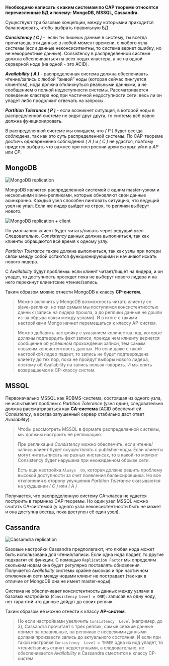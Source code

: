 **Необходимо написать к каким системам по CAP теореме относятся перечисленные БД и почему: MongoDB, MSSQL, Cassandra.**


Существуют три базовые концепции, между которымии приходится балансировать, чтобы выбрать правильную БД.

**_Consistency ( C )_** -  ­ если ты пишешь данные в систему, ты всегда прочитаешь эти данные в любой момент времени, с любого узла системы (если данные неконсиситентны, то система вернет ошибку, но не некорректные данные). Consistency в распределенной системе должна обеспечиваться на всех нодах кластера, а не на одной серверной ноде (на одной - это ACID).

**_Availability ( A )_** -­ распределенная система должна обеспечивать чтение/запись с любой “живой” ноды (которая сейчас пингуется клиентом), нода должна откликнуться реальными данными, а не сообщением о полной недоступности системы. Рассматривается поведение кластера нод при частичной недоступности сети: весь ли он упадет либо продолжит отвечать на запросы.

**_Partition  Tolerance  ( P )_** ­- если возникнет ситуация, в которой ноды в распределенной системе не видят друг друга, то система всё равно должна функционироавть.

В распределенной системе мы ожидаем, что _( P )_ будет всегда соблюдена, так как это суть распределенной системы. По CAP-теореме достичь одновременно соблюдения _( A )_ и _( C )_ не удастся, поэтому придется выбрать что важнее при построении архитектуры: уйти в _AP_ или _CP_.

## MongoDB

![MongoDB replication](https://www.mongodb.com/docs/manual/images/replica-set-primary-with-two-secondaries.bakedsvg.svg)

MongoDB  является распределенной системой с одним master-узлом и несколькими slave-репликами, которые обновляют свои данные асинхронно. Каждый узел способен пинговать ситуацию, что ведущий узел не упал. Если же лидер выйдет из строя, то реплики выберут нового.

![MongoDB replication + client](https://www.mongodb.com/docs/manual/images/replica-set-read-write-operations-primary.bakedsvg.svg)

По умолчанию клиент будет читать/писать через ведущий узел. Следовательно, _Consistency_ данных должна выполниться, так как клиенты обращаются всё время к одному узлу.

_Partition  Tolerance_  также должна выполниться, так как узлы при потери связи между собой остаются функционирующими и начинают искать нового лидера.

С _Availability_  будут проблемы: если клиент читает/пишет на лидера, и он упадет, то доступность просядет пока не выберут нового лидера и на него перекинут клиентские чтение/запись.

Таким образом можно отнести MongoDB  к классу **CP-систем**.

>Можно включить у MongoDB  возможность читать клиенту со slave-реплики, но тем самым мы поступимся консистентностью данных (запись на лидера прошла, а до реплики данные не дошли из-за обрыва связи между узлами). И в итоге с такими настройками Mongo  начнет перемещаться к классу AP-систем.
>
>Можно добавить настройку с указанием количества нод, которые должны подтвердить факт записи, прежде чем клиенту вернется сообщение об успешном прохождении записи, тем самым повысим консистентность данных. Но если даже с такой настройкой лидер падает, то запись не будет подтверждена клиенту до тех пор, пока не пройдут выборы нового лидера, поэтому об Availability  на запись нельзя говорить. И мы опять возвращаемся к CP-классу систем.

## MSSQL
Первоначально MSSQL  как RDBMS-система, состоящая из одного узла, не испытывает проблем с _Partition  Tolerance_ (узел один), следовательно должна рассматриваться как **CA-система** (ACID  обеспечит ей _Consistency_, а всегда запущенный сервер стабильно даст ответ _Availability_).

>Чтобы рассмотреть MSSQL  в формате распределенной системы, мы должны настроить её репликацию.
>
>При репликации _Consistency_  можно обеспечить, если чтение/запись клиент будет осуществлять с publisher-ноды.
Если клиенты могут читать/писать на разных инстансах, то в какой-то момент Consistency  будет нарушена при неожиданном обрыве сети.
>
>Есть еще настройка `Always  On`, которая должна решить проблему высокой доступности за счет появления балансировщика. Но все отклонения в сторону улучшения _Partition  Tolerance_  сказываются на ухудшении _( C )_ или _( A )_

Получается, что распределенную систему CA-класса не удается построить в терминах CAP-теоремы. Но один узел MSSQL  можно считать CA-системой (у одного узла неконсистентности быть не может и она доступна всегда, пока доступен её один узел).

## Cassandra
![Cassamdra replication](https://i0.wp.com/proselyte.net/wp-content/uploads/2019/07/replication-and-consistency-in-cassandra.jpg)

Базовые настройки Cassandra  предполагают, что любая нода может быть использована для чтения/записи. Если одна нода падает, то другие подхватят её функции. С помощью `Replication Factor` мы определим скольким нодам она будет регулярно поставлять обновления. Получается _Availability_ системы крайне высокая и при частичном отключении сети между нодами клиент не пострадает (так как в отличие от MongoDB  она не имеет master-ноды).

Система не обеспечивает консистентность данных между узлами в базовых настройках (`Consistency Level = ONE`): записав на одну ноду, нет гарантий что данные дойдут до своих реплик.

Таким образом её можно отнести к классу **AP-систем**.

>Но если настройками увеличить `Consistency  Level`  (например, до 3), Cassandra  прочитает с трех реплик, самые свежие данные примет за правильные, на репликах с несвежими данными должна произвести запись до актуального состояния. И если при такой настройке `Consistency  Level = THREE` одна из нод упадет, то чтение/запись станут недоступными, а следовательно, не обеспечивается _Availability_  и Cassandra  сместится к классу CP-систем.
